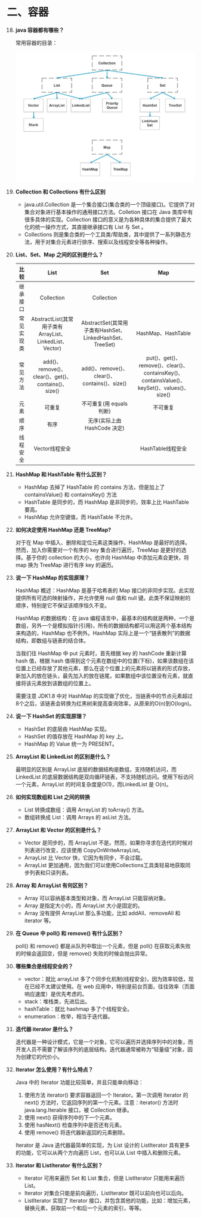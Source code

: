 # 二、容器

18. **java 容器都有哪些？**

    常用容器的目录：

    ![](./images/2.png)


19. **Collection 和 Collections 有什么区别**

    - java.util.Collection 是一个集合接口(集合类的一个顶级接口)。它提供了对集合对象进行基本操作的通用接口方法。Colletion 接口在 Java 类库中有很多具体的实现。Collection 接口的意义是为各种具体的集合提供了最大化的统一操作方式，其直接继承接口有 List 与 Set 。
    - Collections 则是集合类的一个工具类/帮助类，其中提供了一系列静态方法，用于对集合元素进行排序、搜索以及线程安全等各种操作。 

20. **List、Set、Map 之间的区别是什么？**

    |    比较    |                          List                           |                           Set                            |                             Map                              |
    | :--------: | :-----------------------------------------------------: | :------------------------------------------------------: | :----------------------------------------------------------: |
    |  继承接口  |                       Collection                        |                        Collection                        |                                                              |
    | 常见实现类 | AbstractList(其常用子类有ArrayList、LinkedList、Vector) | AbstractSet(其常用子类有HashSet、LinkedHashSet、TreeSet) |                      HashMap、HashTable                      |
    |  常见方法  |   add()、remove()、clear()、get()、contains()、size()   |       add()、remove()、clear()、contains()、size()       | put()、get()、remove()、clear()、containsKey()、containsValue()、keySet()、values()、size() |
    |    元素    |                         可重复                          |                 不可重复(用 equals 判断)                 |                           不可重复                           |
    |    顺序    |                          有序                           |               无序(实际上由 HashCode 决定)               |                                                              |
    |  线程安全  |                     Vector线程安全                      |                                                          |                      HashTable线程安全                       |

21. **HashMap 和 HashTable 有什么区别？**

    - HashMap 去掉了 HashTable 的 contains 方法，但是加上了 containsValue() 和 containsKey() 方法
    - HashTable 是同步的，而 HashMap 是非同步的，效率上比 HashTable 要高。
    - HashMap 允许空键值，而 HashTable 不允许。

22. **如何决定使用 HashMap 还是 TreeMap?**

    对于在 Map 中插入、删除和定位元素这类操作，HashMap 是最好的选择。然而，加入你需要对一个有序的 key 集合进行遍历，TreeMap 是更好的选择。基于你的 collection 的大小，也许向 HashMap 中添加元素会更快，将 map 换为 TreeMap 进行有序 key 的遍历。

23. **说一下 HashMap 的实现原理？**

    HashMap 概述：HashMap 是基于哈希表的 Map 接口的非同步实现。此实现提供所有可选的映射操作，并允许使用 null 值和 null 键。此类不保证映射的顺序，特别是它不保证该顺序恒久不变。	

    HashMap 的数据结构：在 java 编程语言中，最基本的结构就是两种，一个是数组，另外一个是模拟指针(引用)，所有的数据结构都可以用这两个基本结构来构造的，HashMap 也不例外。HashMap 实际上是一个“链表散列”的数据结构，即数组与链表的结合体。

    当我们往 HashMap 中 put 元素时，首先根据 key 的 hashCode 重新计算 hash 值，根据 hash 值得到这个元素在数组中的位置(下标)，如果该数组在该位置上已经存放了其他元素，那么在这个位置上的元素将以链表的形式存放，新加入的放在链头，最先加入的放在链尾，如果数组中该位置没有元素，就直接将该元素放到该数组的位置上。

    需要注意 JDK1.8 中对 HashMap 的实现做了优化，当链表中的节点元素超过8个之后，该链表会转换为红黑树来提高查询效率，从原来的O(n)到O(logn)。

24. **说一下 HashSet 的实现原理？**
    - HashSet 的底层由 HashMap 实现。
    - HashSet 的值存放在 HashMap 的 key 上。
    - HashMap 的 Value 统一为 PRESENT。

25. **ArrayList 和 LinkedList 的区别是什么？**

    最明显的区别是 ArrayList 底层的数据结构是数组，支持随机访问，而LinkedList 的底层数据结构是双向循环链表，不支持随机访问。使用下标访问一个元素，ArrayList 的时间复杂度是O(1)，而LinkedList 是 O(n)。

26. **如何实现数组和 List 之间的转换**
    - List 转换成数组：调用 ArrayList 的 toArray() 方法。
    - 数组转换成 List：调用 Arrays 的 asList 方法。

27. **ArrayList 和 Vector 的区别是什么？**
    - Vector 是同步的，而 ArrayList 不是。然而，如果你寻求在迭代的时候对列表进行改变，应该使用 CopyOnWriteArrayList。
    - ArrayList 比 Vector 快，它因为有同步，不会过载。
    - ArrayList 更加通用，因为我们可以使用Collections工具类轻易地获取同步列表和只读列表。

28. **Array 和 ArrayList 有何区别？**
    - Array 可以容纳基本类型和对象，而 ArrayList 只能容纳对象。
    - Array 是指定大小的，而 ArrayList 大小是固定的。
    - Array 没有提供 ArrayList 那么多功能，比如 addAll、removeAll 和 iterator 等。

29. **在 Queue 中 poll() 和 remove() 有什么区别？**

    poll() 和 remove() 都是从队列中取出一个元素，但是 poll() 在获取元素失败的时候会返回空，但是 remove() 失败的时候会抛出异常。

30. **哪些集合是线程安全的？**

    - vector：就比 arrayList 多了个同步化机制(线程安全)，因为效率较低，现在已经不太建议使用。在 web 应用中，特别是前台页面，往往效率（页面响应速度）是优先考虑的。
    - stack：堆栈类，先进后出。
    - hashTable：就比 hashmap 多了个线程安全。
    - enumeration：枚举，相当于迭代器。

31. **迭代器 iterator 是什么？**

    迭代器是一种设计模式，它是一个对象，它可以遍历并选择序列中的对象，而开发人员不需要了解该序列的底层结构。迭代器通常被称为“轻量级”对象，因为创建它的代价小。

32. **Iterator 怎么使用？有什么特点？**

    Java 中的 Iterator 功能比较简单，并且只能单向移动：

    1. 使用方法 iterator() 要求容器返回一个 Iterator。第一次调用 Iterator 的 next() 方法时，它返回序列的第一个元素。注意：iterator() 方法时 java.lang.Iterable 接口，被 Collection 继承。
    2. 使用 next() 获得序列中的下一个元素。
    3. 使用 hasNext() 检查序列中是否还有元素。
    4. 使用 remove() 将迭代器新返回的元素删除。

    Iterator 是 Java 迭代器最简单的实现，为 List 设计的 ListIterator 具有更多的功能，它可以从两个方向遍历 List，也可以从 List 中插入和删除元素。

33. **Iterator 和 ListIterator 有什么区别？**
    - Iterator 可用来遍历 Set 和 List 集合，但是 ListIterator 只能用来遍历 List。
    - Iterator 对集合只能是前向遍历，ListIterator 既可以前向也可以后向。
    - ListIterator 实现了 Iterator 接口，并包含其他的功能，比如：增加元素，替换元素，获取前一个和后一个元素的索引，等等。



